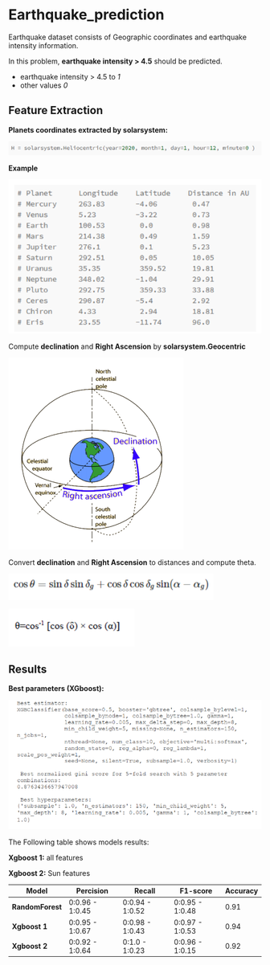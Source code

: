 # Earthquake_prediction

Earthquake dataset consists of Geographic coordinates and earthquake intensity information.

In this problem, **earthquake intensity > 4.5** should be predicted.

- earthquake intensity > 4.5 to *1*
- other values *0*

## Feature Extraction 

**Planets coordinates extracted by solarsystem:**

![alt text](https://github.com/smohammadi96/Earthquake_prediction/blob/main/images/solar.PNG)

**Example**

![alt text](https://github.com/smohammadi96/Earthquake_prediction/blob/main/images/planets.PNG)


Compute **declination** and **Right Ascension** by **solarsystem.Geocentric**

![alt text](https://github.com/smohammadi96/Earthquake_prediction/blob/main/images/ground.PNG)

Convert **declination** and **Right Ascension** to distances and compute theta.

![alt text](https://github.com/smohammadi96/Earthquake_prediction/blob/main/images/1.PNG) 

![alt text](https://github.com/smohammadi96/Earthquake_prediction/blob/main/images/2.PNG)

## Results
**Best parameters (XGboost):**

![alt text](https://github.com/smohammadi96/Earthquake_prediction/blob/main/images/3.PNG)

The Following table shows models results:

**Xgboost 1:** all features

**Xgboost 2:** Sun features


| Model  | Percision | Recall | F1-score | Accuracy | 
| ------------- | ------------- | ------------- | ------------- | ------------- |
| **RandomForest**  | 0:0.96 - 1:0.45  | 0:0.94 - 1:0.52  | 0:0.95 - 1:0.48 | 0.91 |
| **Xgboost 1**  | 0:0.95 - 1:0.67  | 0:0.98 - 1:0.43 | 0:0.97 - 1:0.53 | 0.94 |
| **Xgboost 2**  | 0:0.92 - 1:0.64  | 0:1.0 - 1:0.23 | 0:0.96 - 1:0.15 | 0.92 |
